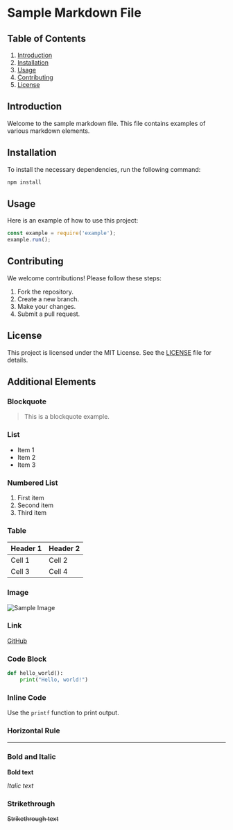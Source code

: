 # Sample Markdown File

## Table of Contents
1. [Introduction](#introduction)
2. [Installation](#installation)
3. [Usage](#usage)
4. [Contributing](#contributing)
5. [License](#license)

## Introduction
Welcome to the sample markdown file. This file contains examples of various markdown elements.

## Installation
To install the necessary dependencies, run the following command:
```bash
npm install
```

## Usage
Here is an example of how to use this project:
```javascript
const example = require('example');
example.run();
```

## Contributing
We welcome contributions! Please follow these steps:
1. Fork the repository.
2. Create a new branch.
3. Make your changes.
4. Submit a pull request.

## License
This project is licensed under the MIT License. See the [LICENSE](LICENSE) file for details.

## Additional Elements

### Blockquote
> This is a blockquote example.

### List
- Item 1
- Item 2
- Item 3

### Numbered List
1. First item
2. Second item
3. Third item

### Table
| Header 1 | Header 2 |
|----------|----------|
| Cell 1   | Cell 2   |
| Cell 3   | Cell 4   |

### Image
![Sample Image](https://github.com/primer/brand/assets/19292210/8562a9a5-a1e4-4722-9ec7-47ebccd5901e)

### Link
[GitHub](https://github.com)

### Code Block
```python
def hello_world():
    print("Hello, world!")
```

### Inline Code
Use the `printf` function to print output.

### Horizontal Rule
---

### Bold and Italic
**Bold text**

*Italic text*

### Strikethrough
~~Strikethrough text~~
